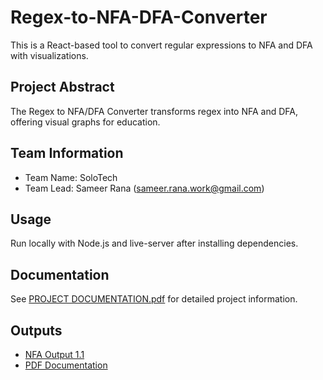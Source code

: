 # Regex-to-NFA-DFA-Converter 
This is a React-based tool to convert regular expressions to NFA and DFA with visualizations. 
 
## Project Abstract 
The Regex to NFA/DFA Converter transforms regex into NFA and DFA, offering visual graphs for education. 
 
## Team Information 
- Team Name: SoloTech 
- Team Lead: Sameer Rana (sameer.rana.work@gmail.com) 
 
## Usage 
Run locally with Node.js and live-server after installing dependencies. 
 
## Documentation 
See [PROJECT DOCUMENTATION.pdf](PROJECT%20DOCUMENTATION.pdf) for detailed project information. 
 
## Outputs 
- [NFA Output 1.1](images/1.1_nfa.png) 
- [PDF Documentation](PROJECT%20DOCUMENTATION.pdf) 
